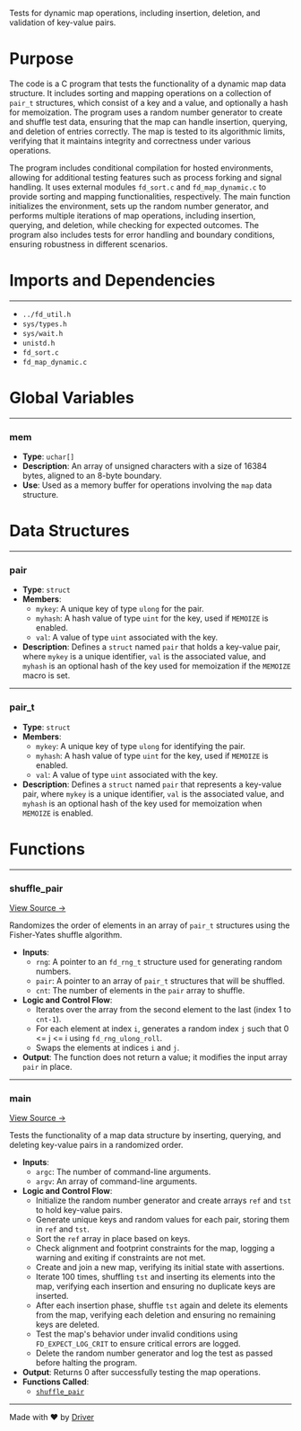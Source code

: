 <!--------------------------------------------------------------------------------->
<!-- IMPORTANT: This file is auto-generated by Driver (https://driver.ai). -------->
<!-- Manual edits may be overwritten on future commits. --------------------------->
<!--------------------------------------------------------------------------------->

Tests for dynamic map operations, including insertion, deletion, and validation of key-value pairs.

# Purpose
The code is a C program that tests the functionality of a dynamic map data structure. It includes sorting and mapping operations on a collection of `pair_t` structures, which consist of a key and a value, and optionally a hash for memoization. The program uses a random number generator to create and shuffle test data, ensuring that the map can handle insertion, querying, and deletion of entries correctly. The map is tested to its algorithmic limits, verifying that it maintains integrity and correctness under various operations.

The program includes conditional compilation for hosted environments, allowing for additional testing features such as process forking and signal handling. It uses external modules `fd_sort.c` and `fd_map_dynamic.c` to provide sorting and mapping functionalities, respectively. The main function initializes the environment, sets up the random number generator, and performs multiple iterations of map operations, including insertion, querying, and deletion, while checking for expected outcomes. The program also includes tests for error handling and boundary conditions, ensuring robustness in different scenarios.
# Imports and Dependencies

---
- `../fd_util.h`
- `sys/types.h`
- `sys/wait.h`
- `unistd.h`
- `fd_sort.c`
- `fd_map_dynamic.c`


# Global Variables

---
### mem
- **Type**: ``uchar[]``
- **Description**: An array of unsigned characters with a size of 16384 bytes, aligned to an 8-byte boundary.
- **Use**: Used as a memory buffer for operations involving the `map` data structure.


# Data Structures

---
### pair
- **Type**: ``struct``
- **Members**:
    - `mykey`: A unique key of type `ulong` for the pair.
    - `myhash`: A hash value of type `uint` for the key, used if `MEMOIZE` is enabled.
    - `val`: A value of type `uint` associated with the key.
- **Description**: Defines a `struct` named `pair` that holds a key-value pair, where `mykey` is a unique identifier, `val` is the associated value, and `myhash` is an optional hash of the key used for memoization if the `MEMOIZE` macro is set.


---
### pair\_t
- **Type**: ``struct``
- **Members**:
    - `mykey`: A unique key of type `ulong` for identifying the pair.
    - `myhash`: A hash value of type `uint` for the key, used if `MEMOIZE` is enabled.
    - `val`: A value of type `uint` associated with the key.
- **Description**: Defines a `struct` named `pair` that represents a key-value pair, where `mykey` is a unique identifier, `val` is the associated value, and `myhash` is an optional hash of the key used for memoization when `MEMOIZE` is enabled.


# Functions

---
### shuffle\_pair<!-- {{#callable:shuffle_pair}} -->
[View Source →](<../../../../../src/util/tmpl/test_map_dynamic.c#L35>)

Randomizes the order of elements in an array of `pair_t` structures using the Fisher-Yates shuffle algorithm.
- **Inputs**:
    - `rng`: A pointer to an `fd_rng_t` structure used for generating random numbers.
    - `pair`: A pointer to an array of `pair_t` structures that will be shuffled.
    - `cnt`: The number of elements in the `pair` array to shuffle.
- **Logic and Control Flow**:
    - Iterates over the array from the second element to the last (index 1 to `cnt-1`).
    - For each element at index `i`, generates a random index `j` such that 0 <= j <= i using `fd_rng_ulong_roll`.
    - Swaps the elements at indices `i` and `j`.
- **Output**: The function does not return a value; it modifies the input array `pair` in place.


---
### main<!-- {{#callable:main}} -->
[View Source →](<../../../../../src/util/tmpl/test_map_dynamic.c#L47>)

Tests the functionality of a map data structure by inserting, querying, and deleting key-value pairs in a randomized order.
- **Inputs**:
    - `argc`: The number of command-line arguments.
    - `argv`: An array of command-line arguments.
- **Logic and Control Flow**:
    - Initialize the random number generator and create arrays `ref` and `tst` to hold key-value pairs.
    - Generate unique keys and random values for each pair, storing them in `ref` and `tst`.
    - Sort the `ref` array in place based on keys.
    - Check alignment and footprint constraints for the map, logging a warning and exiting if constraints are not met.
    - Create and join a new map, verifying its initial state with assertions.
    - Iterate 100 times, shuffling `tst` and inserting its elements into the map, verifying each insertion and ensuring no duplicate keys are inserted.
    - After each insertion phase, shuffle `tst` again and delete its elements from the map, verifying each deletion and ensuring no remaining keys are deleted.
    - Test the map's behavior under invalid conditions using `FD_EXPECT_LOG_CRIT` to ensure critical errors are logged.
    - Delete the random number generator and log the test as passed before halting the program.
- **Output**: Returns 0 after successfully testing the map operations.
- **Functions Called**:
    - [`shuffle_pair`](<#shuffle_pair>)



---
Made with ❤️ by [Driver](https://www.driver.ai/)